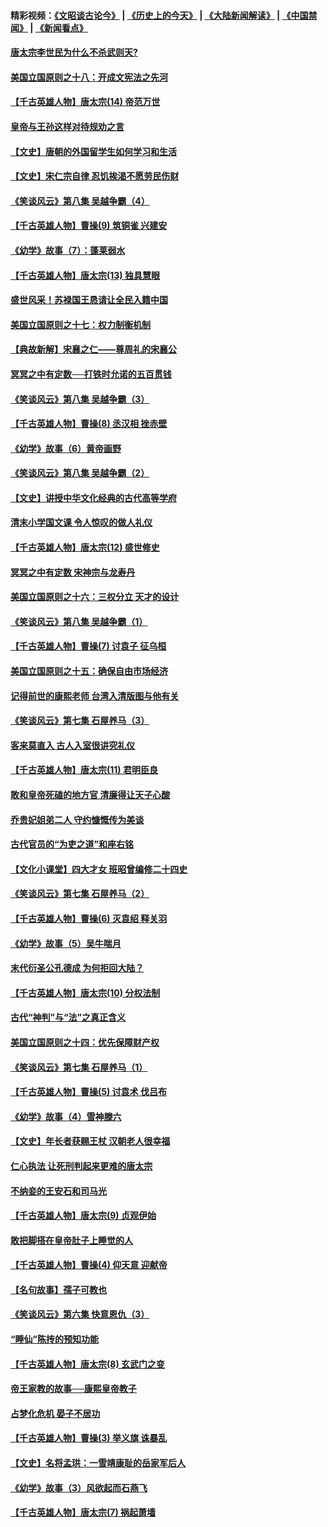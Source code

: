 #### 精彩视频：[《文昭谈古论今》](http://45.32.25.56/wenzhao) | [《历史上的今天》](http://45.32.25.56/today-in-history) | [《大陆新闻解读》](http://45.32.25.56/ntdtv-comedy) | [《中国禁闻》](http://45.32.25.56/ntdtv-news) | [《新闻看点》](http://45.32.25.56/news-insight) 

 #### [唐太宗李世民为什么不杀武则天?](../pages/nsc975/n11034040.md?t=02100631) 

#### [美国立国原则之十八：开成文宪法之先河](../pages/nsc975/n11008526.md?t=02100631) 

#### [【千古英雄人物】唐太宗(14) 帝范万世](../pages/nsc975/n8034234.md?t=02100631) 

#### [皇帝与王孙这样对待规劝之言](../pages/nsc975/n10994666.md?t=02100631) 

#### [【文史】唐朝的外国留学生如何学习和生活](../pages/nsc975/n11010825.md?t=02100631) 

#### [【文史】宋仁宗自律 忍饥挨渴不愿劳民伤财](../pages/nsc975/n10997349.md?t=02100631) 

#### [《笑谈风云》第八集 吴越争霸（4）](../pages/nsc975/n11010924.md?t=02100631) 

#### [【千古英雄人物】曹操(9) 筑铜雀 兴建安](../pages/nsc975/n7662497.md?t=02100631) 

#### [《幼学》故事（7）：蓬莱弱水](../pages/nsc975/n10990547.md?t=02100631) 

#### [【千古英雄人物】唐太宗(13) 独具慧眼](../pages/nsc975/n8034179.md?t=02100631) 

#### [盛世风采！苏禄国王恳请让全民入籍中国](../pages/nsc975/n10992284.md?t=02100631) 

#### [美国立国原则之十七：权力制衡机制](../pages/nsc975/n11002624.md?t=02100631) 

#### [【典故新解】宋襄之仁——尊周礼的宋襄公](../pages/nsc975/n11018653.md?t=02100631) 

#### [冥冥之中有定数──打铁时允诺的五百贯钱](../pages/nsc975/n334213.md?t=02100631) 

#### [《笑谈风云》第八集 吴越争霸（3）](../pages/nsc975/n11010889.md?t=02100631) 

#### [【千古英雄人物】曹操(8) 丞汉相 挫赤壁](../pages/nsc975/n7662490.md?t=02100631) 

#### [《幼学》故事（6）黄帝画野](../pages/nsc975/n10990546.md?t=02100631) 

#### [《笑谈风云》第八集 吴越争霸（2）](../pages/nsc975/n10996834.md?t=02100631) 

#### [【文史】讲授中华文化经典的古代高等学府](../pages/nsc975/n11003895.md?t=02100631) 

#### [清末小学国文课 令人惊叹的做人礼仪](../pages/nsc975/n10980226.md?t=02100631) 

#### [【千古英雄人物】唐太宗(12) 盛世修史](../pages/nsc975/n8034115.md?t=02100631) 

#### [冥冥之中有定数 宋神宗与龙寿丹](../pages/nsc975/n11008770.md?t=02100631) 

#### [美国立国原则之十六：三权分立 天才的设计](../pages/nsc975/n10991293.md?t=02100631) 

#### [《笑谈风云》第八集 吴越争霸（1）](../pages/nsc975/n10987751.md?t=02100631) 

#### [【千古英雄人物】曹操(7) 讨袁子 征乌桓](../pages/nsc975/n7662459.md?t=02100631) 

#### [美国立国原则之十五：确保自由市场经济](../pages/nsc975/n10957715.md?t=02100631) 

#### [记得前世的康熙老师 台湾入清版图与他有关](../pages/nsc975/n11004761.md?t=02100631) 

#### [《笑谈风云》第七集 石屋养马（3）](../pages/nsc975/n10964155.md?t=02100631) 

#### [客来莫直入 古人入室很讲究礼仪](../pages/nsc975/n11002636.md?t=02100631) 

#### [【千古英雄人物】唐太宗(11) 君明臣良](../pages/nsc975/n8030388.md?t=02100631) 

#### [敢和皇帝死磕的地方官 清廉得让天子心酸](../pages/nsc975/n10999336.md?t=02100631) 

#### [乔贵妃姐弟二人 守约慷慨传为美谈](../pages/nsc975/n10842491.md?t=02100631) 

#### [古代官员的“为吏之道”和座右铭](../pages/nsc975/n10989890.md?t=02100631) 

#### [【文化小课堂】四大才女 班昭曾编修二十四史](../pages/nsc975/n10996143.md?t=02100631) 

#### [《笑谈风云》第七集 石屋养马（2）](../pages/nsc975/n10964109.md?t=02100631) 

#### [【千古英雄人物】曹操(6) 灭袁绍 释关羽](../pages/nsc975/n7662436.md?t=02100631) 

#### [《幼学》故事（5）吴牛喘月](../pages/nsc975/n10806013.md?t=02100631) 

#### [末代衍圣公孔德成 为何拒回大陆？](../pages/nsc975/n10992548.md?t=02100631) 

#### [【千古英雄人物】唐太宗(10) 分权法制](../pages/nsc975/n8025970.md?t=02100631) 

#### [古代“神判”与“法”之真正含义](../pages/nsc975/n10982291.md?t=02100631) 

#### [美国立国原则之十四：优先保障财产权](../pages/nsc975/n10954086.md?t=02100631) 

#### [《笑谈风云》第七集 石屋养马（1）](../pages/nsc975/n10964072.md?t=02100631) 

#### [【千古英雄人物】曹操(5) 讨袁术 伐吕布](../pages/nsc975/n7637126.md?t=02100631) 

#### [《幼学》故事（4）雪神滕六](../pages/nsc975/n10806012.md?t=02100631) 

#### [【文史】年长者获赐王杖 汉朝老人很幸福](../pages/nsc975/n10980263.md?t=02100631) 

#### [仁心执法 让死刑判起来更难的唐太宗](../pages/nsc975/n10979954.md?t=02100631) 

#### [不纳妾的王安石和司马光](../pages/nsc975/n2647438.md?t=02100631) 

#### [【千古英雄人物】唐太宗(9) 贞观伊始](../pages/nsc975/n8022938.md?t=02100631) 

#### [敢把脚搭在皇帝肚子上睡觉的人](../pages/nsc975/n10975530.md?t=02100631) 

#### [【千古英雄人物】曹操(4) 仰天意 迎献帝](../pages/nsc975/n7637003.md?t=02100631) 

#### [【名句故事】孺子可教也](../pages/nsc975/n10371944.md?t=02100631) 

#### [《笑谈风云》第六集 快意恩仇（3）](../pages/nsc975/n10953824.md?t=02100631) 

#### [“睡仙”陈抟的预知功能](../pages/nsc975/n10955272.md?t=02100631) 

#### [【千古英雄人物】唐太宗(8) 玄武门之变](../pages/nsc975/n7979461.md?t=02100631) 

#### [帝王家教的故事──康熙皇帝教子](../pages/nsc975/n10764254.md?t=02100631) 

#### [占梦化危机 晏子不居功](../pages/nsc975/n232663.md?t=02100631) 

#### [【千古英雄人物】曹操(3) 举义旗 诛暴乱](../pages/nsc975/n7576061.md?t=02100631) 

#### [【文史】名将孟珙：一雪靖康耻的岳家军后人](../pages/nsc975/n10949269.md?t=02100631) 

#### [《幼学》故事（3）风欲起而石燕飞](../pages/nsc975/n10806010.md?t=02100631) 

#### [【千古英雄人物】唐太宗(7) 祸起萧墙](../pages/nsc975/n7979459.md?t=02100631) 

